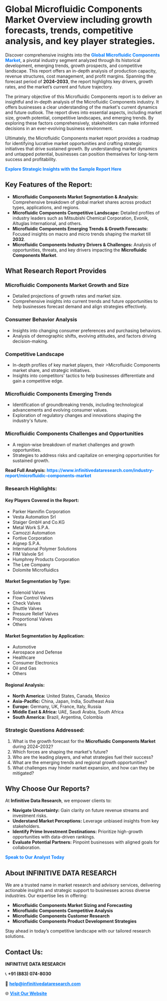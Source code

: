 <h1>Global Microfluidic Components Market Overview including growth forecasts, trends, competitive analysis, and key player strategies.</h1>
<p>
Discover comprehensive insights into the 
<a href="https://www.infinitivedataresearch.com/industry-report/microfluidic-components-market" rel="dofollow" style="color: #007BFF; text-decoration: none;"><strong>Global Microfluidic Components Market</strong></a>, a pivotal industry segment analyzed through its historical development, emerging trends, growth prospects, and competitive landscape. This report offers an in-depth analysis of production capacity, revenue structures, cost management, and profit margins. Spanning the forecast period of <strong>2024–2033</strong>, the report highlights key drivers, growth rates, and the market’s current and future trajectory.
</p>
<p>
The primary objective of this Microfluidic Components report is to deliver an insightful and in-depth analysis of the Microfluidic Components industry. It offers businesses a clear understanding of the market's current dynamics and future outlook. The report dives into essential aspects, including market size, growth potential, competitive landscapes, and emerging trends. By exploring these factors comprehensively, stakeholders can make informed decisions in an ever-evolving business environment.
</p>
<p>
Ultimately, the Microfluidic Components market report provides a roadmap for identifying lucrative market opportunities and crafting strategic initiatives that drive sustained growth. By understanding market dynamics and untapped potential, businesses can position themselves for long-term success and profitability.
</p>
<p>
<a href="https://www.infinitivedataresearch.com/request-sample/reportId=106265" style="color: #007BFF; text-decoration: none;"><strong>Explore Strategic Insights with the Sample Report Here</strong></a>
</p>

<h2>Key Features of the Report:</h2>
<ul>
<li><strong>Microfluidic Components Market Segmentation & Analysis:</strong> Comprehensive breakdown of global market shares across product types, applications, and regions.</li>
<li><strong>Microfluidic Components Competitive Landscape:</strong> Detailed profiles of industry leaders such as Mitsubishi Chemical Corporation, Evonik, Altuglas International, and others.</li>
<li><strong>Microfluidic Components Emerging Trends & Growth Forecasts:</strong> Focused insights on macro and micro trends shaping the market till <strong>2032</strong>.</li>
<li><strong>Microfluidic Components Industry Drivers & Challenges:</strong> Analysis of opportunities, threats, and key drivers impacting the <strong>Microfluidic Components Market</strong>.</li>
</ul>

<h2>What Research Report Provides</h2>
<h3>Microfluidic Components Market Growth and Size</h3>
<ul>
<li>Detailed projections of growth rates and market size.</li>
<li>Comprehensive insights into current trends and future opportunities to help businesses forecast demand and align strategies effectively.</li>
</ul>

<h3>Consumer Behavior Analysis</h3>
<ul>
<li>Insights into changing consumer preferences and purchasing behaviors.</li>
<li>Analysis of demographic shifts, evolving attitudes, and factors driving decision-making.</li>
</ul>

<h3>Competitive Landscape</h3>
<ul>
<li>In-depth profiles of key market players, their >Microfluidic Components market share, and strategic initiatives.</li>
<li>Insights into competitors' tactics to help businesses differentiate and gain a competitive edge.</li>
</ul>

<h3>Microfluidic Components Emerging Trends</h3>
<ul>
<li>Identification of groundbreaking trends, including technological advancements and evolving consumer values.</li>
<li>Exploration of regulatory changes and innovations shaping the industry's future.</li>
</ul>

<h3>Microfluidic Components Challenges and Opportunities</h3>
<ul>
<li>A region-wise breakdown of market challenges and growth opportunities.</li>
<li>Strategies to address risks and capitalize on emerging opportunities for sustained growth.</li>
</ul>
<p><strong>Read Full Analysis:</strong> <a href="https://www.infinitivedataresearch.com/industry-report/microfluidic-components-market" rel="dofollow" style="color: #007BFF; text-decoration: none;"><strong>https://www.infinitivedataresearch.com/industry-report/microfluidic-components-market</strong></a></p>
<h3>Research Highlights:</h3>
<h4>Key Players Covered in the Report:</h4>
<ul><li>Parker Hannifin Corporation</li><li>Vesta Automation Srl</li><li>Staiger GmbH and Co.KG</li><li>Metal Work S.P.A.</li><li>Camozzi Automation</li><li>Fortive Corporation</li><li>Aignep S.P.A.</li><li>International Polymer Solutions</li><li>FIM Valvole Srl</li><li>Humphrey Products Corporation</li><li>The Lee Company</li><li>Dolomite Microfluidics</li></ul>
<h4>Market Segmentation by Type:</h4>
<ul><li>Solenoid Valves</li><li>Flow Control Valves</li><li>Check Valves</li><li>Shuttle Valves</li><li>Pressure Relief Valves</li><li>Proportional Valves</li><li>Others</li></ul>
<h4>Market Segmentation by Application:</h4>
<ul><li>Automotive</li><li>Aerospace and Defense</li><li>Healthcare</li><li>Consumer Electronics</li><li>Oil and Gas</li><li>Others</li></ul>

<h4>Regional Analysis:</h4>
<ul>
<li><strong>North America:</strong> United States, Canada, Mexico</li>
<li><strong>Asia-Pacific:</strong> China, Japan, India, Southeast Asia</li>
<li><strong>Europe:</strong> Germany, UK, France, Italy, Russia</li>
<li><strong>Middle East & Africa:</strong> UAE, Saudi Arabia, South Africa</li>
<li><strong>South America:</strong> Brazil, Argentina, Colombia</li>
</ul>

<h3>Strategic Questions Addressed:</h3>
<ol>
<li>What is the growth forecast for the <strong>Microfluidic Components Market</strong> during 2024–2032?</li>
<li>Which forces are shaping the market's future?</li>
<li>Who are the leading players, and what strategies fuel their success?</li>
<li>What are the emerging trends and regional growth opportunities?</li>
<li>What challenges may hinder market expansion, and how can they be mitigated?</li>
</ol>

<h2>Why Choose Our Reports?</h2>
<p>At <strong>Infinitive Data Research</strong>, we empower clients to:</p>
<ul>
<li><strong>Navigate Uncertainty:</strong> Gain clarity on future revenue streams and investment risks.</li>
<li><strong>Understand Market Perceptions:</strong> Leverage unbiased insights from key stakeholders.</li>
<li><strong>Identify Prime Investment Destinations:</strong> Prioritize high-growth opportunities with data-driven rankings.</li>
<li><strong>Evaluate Potential Partners:</strong> Pinpoint businesses with aligned goals for collaboration.</li>
</ul>
<p><a href="https://www.infinitivedataresearch.com/industry-report/microfluidic-components-market" rel="dofollow" style="color: #007BFF; text-decoration: none;"><strong>Speak to Our Analyst Today</strong></a></p>

<h2>About INFINITIVE DATA RESEARCH</h2>
<p>We are a trusted name in market research and advisory services, delivering actionable insights and strategic support to businesses across diverse industries. Our expertise lies in offering:</p>
<ul>
<li><strong>Microfluidic Components Market Sizing and Forecasting</strong></li>
<li><strong>Microfluidic Components Competitive Analysis</strong></li>
<li><strong>Microfluidic Components Customer Research</strong></li>
<li><strong>Microfluidic Components Product Development Strategies</strong></li>
</ul>
<p>Stay ahead in today’s competitive landscape with our tailored research solutions.</p>

<h2>Contact Us:</h2>
<p><strong>INFINITIVE DATA RESEARCH</strong></p>
<p>📞 <strong>+91 (883) 074-8030</strong></p>
<p>📧 <strong><a href="mailto:help@infinitivedataresearch.com" style="color: #007BFF;">help@infinitivedataresearch.com</a></strong></p>
<p>🌐 <strong><a href="https://www.infinitivedataresearch.com" rel="dofollow" style="color: #007BFF;">Visit Our Website</a></strong></p>